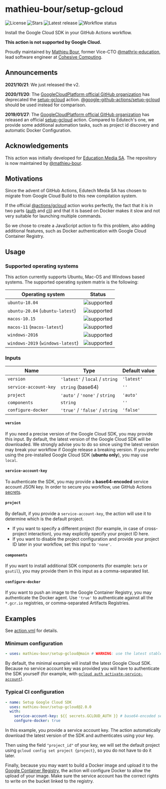 # mathieu-bour/setup-gcloud

![License][license]
![Stars][stars]
![Latest release][latest-release]
![Workflow status][workflow]

Install the Google Cloud SDK in your GitHub Actions workflow.

**This action is not supported by Google Cloud.**

Proudly maintained by [Mathieu Bour][@mathieu-bour], former Vice-CTO [@mathrix-education][@mathrix-education], lead
software engineer at [Cohesive Computing](https://github.com/csquare-ai).

## Announcements

**2021/10/21**: We just released the v2.

**2020/11/20**: The [GoogleCloudPlatform official GitHub organization][@googlecloudplatform] has deprecated the
[setup-gcloud][@googlecloudplatform/github-actions/setup-gcloud] action.
[@google-github-actions/setup-gcloud][@google-github-actions/setup-gcloud] should be used instead for comparison.

**2019/01/27**: The [GoogleCloudPlatform official GitHub organization][@googlecloudplatform] has released an official
[setup-gcloud][@googlecloudplatform/github-actions/setup-gcloud] action. Compared to Edutech's one, we provide some
additional automation tasks, such as project id discovery and automatic Docker Configuration.

## Acknowledgements

This action was initially developed for [Education Media SA][@mathrix-education]. The repository is now maintained
by [@mathieu-bour][@mathieu-bour].

## Motivations

Since the advent of GitHub Actions, Edutech Media SA has chosen to migrate from Google Cloud Build to this new
compilation system.

If the official [@actions/gcloud][@actions/gcloud] action works perfectly, the fact that it is in two parts
([auth][@actions/gcloud/auth] and [cli][@actions/gcloud/cli]) and that it is based on Docker makes it slow and not very
suitable for launching multiple commands.

So we chose to create a JavaScript action to fix this problem, also adding additional features, such as Docker
authentication with Google Cloud Container Registry.

## Usage

### Supported operating systems

This action currently supports Ubuntu, Mac-OS and Windows based systems. The supported operating system matrix is the
following:

| Operating system                  | Status       |
| --------------------------------- | ------------ |
| `ubuntu-18.04`                    | ![supported] |
| `ubuntu-20.04` (`ubuntu-latest`)  | ![supported] |
| `macos-10.15`                     | ![supported] |
| `macos-11` (`macos-latest`)       | ![supported] |
| `windows-2016`                    | ![supported] |
| `windows-2019` (`windows-latest`) | ![supported] |

### Inputs

| Name                  | Type                            | Default value |
| --------------------- | ------------------------------- | ------------- |
| `version`             | `'latest'` / `local` / `string` | `'latest'`    |
| `service-account-key` | `string` (base64)               | `''`          |
| `project`             | `'auto'` / `'none'` / `string`  | `'auto'`      |
| `components`          | `string`                        | `''`          |
| `configure-docker`    | `'true'` / `'false'` / `string` | `'false'`     |

#### `version`

If you need a precise version of the Google Cloud SDK, you may provide this input. By default, the latest version of the
Google Cloud SDK will be downloaded. We strongly advise you to do so since using the latest version may break your
workflow if Google release a breaking version. If you prefer using the pre-installed Google Cloud SDK (**ubuntu only**),
you may use `local`.

#### `service-account-key`

To authenticate the SDK, you may provide a **base64-encoded** service account JSON key. In order to secure you workflow,
use GitHub Actions [secrets][actions-secrets].

#### `project`

By default, if you provide a `service-account-key`, the action will use it to determine which is the default project.

- If you want to specify a different project (for example, in case of cross-project interaction), you may explicitly
  specify your project ID here.
- If you want to disable the project configuration and provide your project ID later in your workflow, set this input
  to `'none'`.

#### `components`

If you want to install additional SDK components (for example: `beta` or `gsutil`), you may provide them in this input
as a comma-separated list.

#### `configure-docker`

If you want to push an image to the Google Container Registry, you may authenticate the Docker agent. Use `'true'` to
authenticate against all the `*.gcr.io` registries, or comma-separated Artifacts Registries.

## Examples

See [action.yml](action.yml) for details.

### Minimum configuration

```yaml
- uses: mathieu-bour/setup-gcloud@main # WARNING: use the latest stable version instead!
```

By default, the minimal example will install the latest Google Cloud SDK. Because no service account key was provided
you will have to authenticate the SDK yourself (for example, with
[`gcloud auth activate-service-account`][activate-service-account]).

### Typical CI configuration

```yaml
- name: Setup Google Cloud SDK
  uses: mathieu-bour/setup-gcloud@2.0.0
  with:
    service-account-key: ${{ secrets.GCLOUD_AUTH }} # base64-encoded service account JSON key
    confgure-docker: true
```

In this example, you provide a service account key. The action automatically download the latest version of the SDK and
authenticates using your key.

Then using the field `"project_id"` of your key, we will set the default project using
`gcloud config set project {project}`, so you do not have to do it later.

Finally, because you may want to build a Docker image and upload it to the
[Google Container Registry][container-registry], the action will configure Docker to allow the upload of your image.
Make sure the service account has the correct rights to write on the bucket linked to the registry.

[@mathieu-bour]: https://github.com/mathieu-bour
[@mathrix-education]: https://github.com/mathrix-education
[@googlecloudplatform]: https://github.com/GoogleCloudPlatform
[@actions/gcloud]: https://github.com/actions/gcloud
[@actions/gcloud/auth]: https://github.com/actions/gcloud/tree/master/auth
[@actions/gcloud/cli]: https://github.com/actions/gcloud/tree/master/cli
[@googlecloudplatform/github-actions/setup-gcloud]: https://github.com/GoogleCloudPlatform/github-actions/tree/master/setup-gcloud
[@google-github-actions/setup-gcloud]: https://github.com/google-github-actions/setup-gcloud
[actions-secrets]: https://help.github.com/en/actions/automating-your-workflow-with-github-actions/creating-and-using-encrypted-secrets
[activate-service-account]: https://cloud.google.com/sdk/gcloud/reference/auth/activate-service-account
[artifact-registry]: https://cloud.google.com/artifact-registry
[container-registry]: https://cloud.google.com/container-registry
[license]: https://img.shields.io/github/license/mathieu-bour/setup-gcloud?style=flat-square
[stars]: https://img.shields.io/github/stars/mathieu-bour/setup-gcloud?style=flat-square
[latest-release]: https://img.shields.io/github/v/release/mathieu-bour/setup-gcloud?label=latest%20release&style=flat-square
[workflow]: https://img.shields.io/github/workflow/status/mathieu-bour/setup-gcloud/Tests?style=flat-square
[supported]: https://img.shields.io/badge/status-supported-brightgreen?style=flat-square
